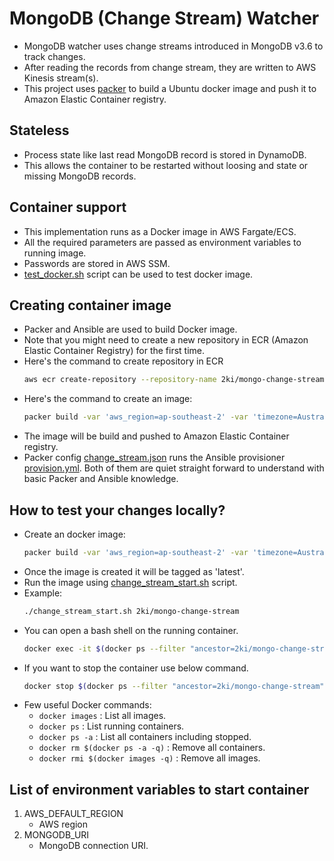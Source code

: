 # MongoDB (Change Stream) Watcher
* MongoDB watcher uses change streams introduced in MongoDB v3.6 to track changes.
* After reading the records from change stream, they are written to AWS Kinesis stream(s).
* This project uses [packer](https://www.packer.io) to build a Ubuntu docker image and push it to Amazon Elastic Container registry.

## Stateless
* Process state like last read MongoDB record is stored in DynamoDB.
* This allows the container to be restarted without loosing and state or missing MongoDB records.

## Container support
* This implementation runs as a Docker image in AWS Fargate/ECS.
* All the required parameters are passed as environment variables to running image.
* Passwords are stored in AWS SSM.
* [test_docker.sh](./test_docker.sh) script can be used to test docker image.

## Creating container image
* Packer and Ansible are used to build Docker image.
* Note that you might need to create a new repository in ECR (Amazon Elastic Container Registry) for the first time.
* Here's the command to create repository in ECR
  ```bash
  aws ecr create-repository --repository-name 2ki/mongo-change-stream --profile default
  ```
* Here's the command to create an image:
  ```bash
  packer build -var 'aws_region=ap-southeast-2' -var 'timezone=Australia/ACT' -var 'aws_account_id=111111111111' change_stream.json
  ```
* The image will be build and pushed to Amazon Elastic Container registry.
* Packer config [change_stream.json](./packer/change_stream.json) runs the Ansible provisioner [provision.yml](./packer/provision.yml). Both of them are quiet straight forward to understand with basic Packer and Ansible knowledge.

## How to test your changes locally?
* Create an docker image:
    ```bash
    packer build -var 'aws_region=ap-southeast-2' -var 'timezone=Australia/ACT' change_stream_local.json
    ```
* Once the image is created it will be tagged as 'latest'.
* Run the image using [change_stream_start.sh](./packer/change_stream_start.sh) script.
* Example:
    ```bash
    ./change_stream_start.sh 2ki/mongo-change-stream
    ```
* You can open a bash shell on the running container.
    ```bash
    docker exec -it $(docker ps --filter "ancestor=2ki/mongo-change-stream" -q) bash
    ```
* If you want to stop the container use below command.
   ```bash
   docker stop $(docker ps --filter "ancestor=2ki/mongo-change-stream" -q)
   ```
* Few useful Docker commands:
  * ```docker images``` : List all images.
  * ```docker ps``` : List running containers.
  * ```docker ps -a``` : List all containers including stopped.
  * ```docker rm $(docker ps -a -q)``` : Remove all containers.
  * ```docker rmi $(docker images -q)``` : Remove all images.

## List of environment variables to start container
1. AWS_DEFAULT_REGION
   * AWS region
1. MONGODB_URI
    * MongoDB connection URI.

